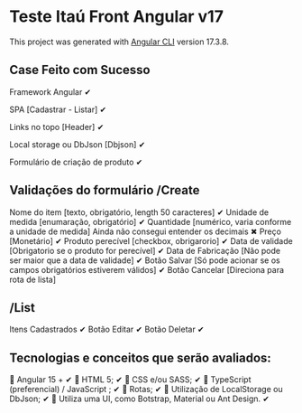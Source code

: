 # Teste Itaú Front Angular v17

This project was generated with [Angular CLI](https://github.com/angular/angular-cli) version 17.3.8.

## Case Feito com Sucesso

Framework Angular ✔

SPA [Cadastrar - Listar] ✔

Links no topo [Header] ✔

Local storage ou DbJson [Dbjson] ✔

Formulário de criação de produto ✔

## Validações do formulário /Create
  Nome do item [texto, obrigatório, length 50 caracteres] ✔
  Unidade de medida [enumaração, obrigatório] ✔
  Quantidade [numérico, varia conforme a unidade de medida]  Ainda não consegui entender os decimais ✖
  Preço [Monetário] ✔
  Produto perecível [checkbox, obrigarorio] ✔
  Data de validade [Obrigatorio se o produto for perecível] ✔ 
  Data de Fabricação [Não pode ser maior que a data de validade] ✔ 
  Botão Salvar [Só pode acionar se os campos obrigatórios estiverem válidos] ✔
  Botão Cancelar [Direciona para rota de lista]



## /List
  Itens Cadastrados ✔
  Botão Editar  ✔
  Botão Deletar ✔


## Tecnologias e conceitos que serão avaliados:
   Angular 15 + ✔
   HTML 5; ✔
   CSS e/ou SASS; ✔
   TypeScript (preferencial) / JavaScript ; ✔
   Rotas; ✔
   Utilização de LocalStorage ou DbJson; ✔
   Utiliza uma UI, como Botstrap, Material ou Ant Design. ✔


